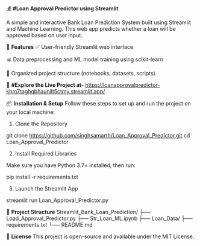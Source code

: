 💰 **#Loan Approval Predictor using Streamlit**


A simple and interactive Bank Loan Prediction System built using Streamlit and Machine Learning. This web app predicts whether a loan will be approved based on user input.

🚀 **Features**
✅ User-friendly Streamlit web interface

📊 Data preprocessing and ML model training using scikit-learn

📁 Organized project structure (notebooks, datasets, scripts)


📸 **#Explore the Live Project at-** https://loanapprovalpredictor-khm7taghqbhaunilt5ctmy.streamlit.app/

📦 **Installation & Setup**
Follow these steps to set up and run the project on your local machine:

1. Clone the Repository

git clone https://github.com/singhsamarth/Loan_Approval_Predictor.git
cd Loan_Approval_Predictor


2. Install Required Libraries

Make sure you have Python 3.7+ installed, then run:

pip install -r requirements.txt


3. Launch the Streamlit App

streamlit run Loan_Approval_Predictor.py


📁 **Project Structure**
Streamlit_Bank_Loan_Prediction/
├── Load_Approval_Predictor.py
├── Str_Loan_ML.ipynb
├── Loan_Data/
├── requirements.txt
└── README.md


📜 **License**
This project is open-source and available under the MIT License.

